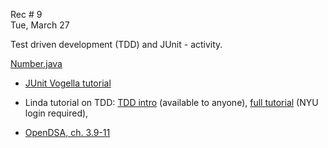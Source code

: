 
<div class="recitation">
<div class="column_date">
<p markdown="block">

Rec # 9 <br>
Tue, March 27

</p>          
</div>

<div class="column_recitation">
<p markdown="block">

Test driven development (TDD) and JUnit - activity.
<!--
[Test driven development (TDD) and JUnit - activity.](https://docs.google.com/document/d/13NMgTo9eo5FIjeQ5rtISwS04NdMOhbkt2lXBzIxKPLI/edit?usp=sharing)
-->


[Number.java](code/Number.java)
<br>

- [JUnit Vogella tutorial](http://www.vogella.com/tutorials/JUnit/article.html)

- Linda tutorial on TDD:
[TDD intro](https://www.youtube.com/watch?v=QCif_-r8eK4) (available to anyone),
[full tutorial](https://www.lynda.com/Developer-Programming-Foundations-tutorials/Foundations-Programming-Test-Driven-Development/124398-2.html?org=nyu.edu) (NYU login required),

- [OpenDSA, ch. 3.9-11](https://opendsa-server.cs.vt.edu/ODSA/Books/Everything/html/junitstart.html)






</p>        
</div>

</div>
